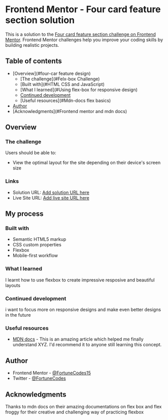 # Frontend Mentor - Four card feature section solution

This is a solution to the [Four card feature section challenge on Frontend Mentor](https://www.frontendmentor.io/challenges/four-card-feature-section-weK1eFYK). Frontend Mentor challenges help you improve your coding skills by building realistic projects. 

## Table of contents

- [Overview](#four-car feature design)
  - [The challenge](#Felx-box Challenge)
  - [Built with](#HTML CSS and JavaScript)
  - [What I learned](#Using flex-box for responsive design)
  - [Continued development](#grid)
  - [Useful resources](#Mdn-docs flex basics)
- [Author](#Mdn)
- [Acknowledgments](#Frontend mentor and mdn docs)

## Overview

### The challenge

Users should be able to:

- View the optimal layout for the site depending on their device's screen size

### Links

- Solution URL: [Add solution URL here](https://github.com/Fortune-Codes15/Frontend-Mentor/tree/master/four-card-feature-section-master)
- Live Site URL: [Add live site URL here](https://your-live-site-url.com)

## My process

### Built with

- Semantic HTML5 markup
- CSS custom properties
- Flexbox
- Mobile-first workflow

### What I learned

I learnt how to use flexbox to create impressive resposive and beautiful layouts

### Continued development

i want to focus more on responsive designs and make even better designs in the future

### Useful resources

- [MDN docs](https://www.MDN.com/flex-box-bascis) - This is an amazing article which helped me finally understand XYZ. I'd recommend it to anyone still learning this concept.

## Author

- Frontend Mentor - [@FortuneCodes15](https://www.frontendmentor.io/profile/fortuneCodes15)
- Twitter - [@FortuneCodes](https://www.twitter.com/fortuneCodes)

## Acknowledgments

Thanks to mdn docs on their amazing documentations on flex box and flex froggy for their creative and challenging way of practicing flexbox
